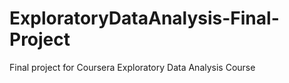 # ExploratoryDataAnalysis-Final-Project
Final project for Coursera Exploratory Data Analysis Course
